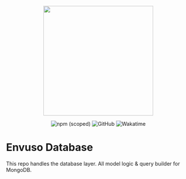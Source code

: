 <p align="center">
	<a href="https://envuso.com" target="_blank"><img src="https://envuso.com/assets/mid.png" width="300"></a>
</p>

<p align="center">
	<img alt="npm (scoped)" src="https://img.shields.io/npm/v/@envuso/database?logoColor=blueviolet">	
	<img alt="GitHub" src="https://img.shields.io/github/license/Envuso/database">
	<img alt="Wakatime" src="https://wakatime.com/badge/github/Envuso/database.svg">
</p>

# Envuso Database

This repo handles the database layer. All model logic & query builder for MongoDB.
